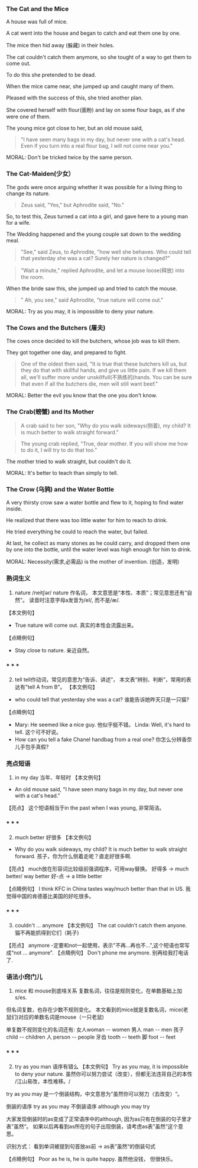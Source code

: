 ### The Cat and the Mice

A house was full of mice.

A cat went into the house and began to catch and eat them one by one.

The mice then hid away (躲藏) in their holes. 

The cat couldn't catch them anymore, so she tought of a way to get them to come out.

To do this she pretended to be dead.

When the mice came near, she jumped up and caught many of them.

Pleased with the success of this, she tried another plan.

She covered herself with flour(面粉) and lay on some flour bags, as if she were one of them.

The young mice got close to her, but an old mouse said,

> "I have seen many bags in my day, but never one with a cat's head. Even if you turn into a real flour bag, 
I will not come near you."


MORAL: Don't be tricked twice by the same person.

### The Cat-Maiden(少女）

The gods were once arguing whether it was possible for a living thing to change its nature.

> Zeus said, "Yes," but Aphrodite said, "No."

So, to test this, Zeus turned a cat into a girl, and gave here to a young man for a wife.

The Wedding happened and the young couple sat down to the wedding meal.

> "See," said Zeus, to Aphrodite, "how well she behaves. Who could tell that yesterday she was a cat? Surely her nature is changed?"

>"Wait a minute," replied Aphrodite, and let a mouse loose(释放) into the room.

When the bride saw this, she jumped up and tried to catch the mouse.

>" Ah, you see," said Aphrodite, "true nature will come out."

MORAL: Try as you may, it is impossible to deny your nature.


### The Cows and the Butchers (屠夫)

The cows once decided to kill the butchers, whose job was to kill them.

They got together one day, and prepared to fight.

> One of the oldest then said, "It is true that these butchers kill us, but they do that with skillful hands, and give us little pain. If we kill them all, we'll suffer more under unskillfull(不熟练的)hands. You can be sure that even if all the butchers die, men will still want beef."

MORAL: Better the evil you know that the one you don't know.

### The Crab(螃蟹) and Its Mother

> A crab said to her son, "Why do you walk sideways(侧着), my child? It is much better to walk straight forward."

> The young crab replied, "True, dear mother. If you will show me how to do it, I will try to do that too."

The mother tried to walk straight, but couldn't do it.

MORAL: It's better to teach than simply to tell.


### The Crow (乌鸦) and the Water Bottle

A very thirsty crow saw a water bottle and flew to it, hoping to find water inside.

He realized that there was too little water for him to reach to drink.

He tried everything he could to reach the water, but failed.

At last, he collect as many stones as he could carry, and dropped them one by one into the bottle, until the water level was high enough for him to drink. 

MORAL: Necessity(需求,必需品) is the mother of invention. (创造，发明)



### 熟词生义
1. nature /neitʃər/
 nature 作名词， 本文意思是“本性、本质”；常见意思还有“自然”。 读音时注意字母a发音为/eI/, 而不是/æ/. 
 
 【本文例句】
 + True nature will come out. 真实的本性会流露出来。
 
 【点睛例句】
 + Stay close to nature. 亲近自然。
 
 ### * * * 
 
 2. tell 
 tell作动词，常见的意思为“告诉、讲述”， 本文表“辨别、判断”，常用的表达有"tell A from B"。
 【本文例句】
 + who could tell that yesterday she was a cat?
 谁能告诉她昨天只是一只猫?
 
 【点睛例句】
 + Mary: He seemed like a nice guy. 他似乎挺不错。
 Linda: Well, it's hard to tell. 这个可不好说。
 + How can you tell a fake Chanel handbag from a real one? 你怎么分辨香奈儿手包手真假?
 
 
 ### 亮点短语
 
 1. in my day 当年、年轻时
 【本文例句】
 + An old mouse said, "I have seen many bags in my day, but never one with a cat's head."
 
 【亮点】
 这个短语相当于in the past when I was young, 非常简洁。
 
 ### * * *
 2. much better 好很多
 【本文例句】
 + Why do you walk sideways, my child? It is much better to walk straight forward.
 孩子，你为什么侧着走呢？直走好很多啊.
 
 【亮点】
 much放在形容词比较级前强调程序，可用way替换。
 好得多 -> much better/ way better
 好-点 -> a little better
 
 【点睛例句】
 I think KFC in China tastes way/much better than that in US. 我觉得中国的肯德基比美国的好吃很多。
 
 ### * * *
 3. couldn't ... anymore
 【本文例句】
 The cat couldn't catch them anyone.
 猫不再能抓得到它们（耗子)
 
 【亮点】
 anymore -定要和not一起使用，表示"不再...再也不...",这个短语也常写成“not ... anymore".
 【点睛例句】
 Don't phone me anymore. 别再给我打电话了.
 
 ### 语法小窍门儿
 1. mice 和 mouse到底啥关系
 复数名词，往往是规则变化，在单数基础上加s/es.

 但名词复数，也存在少数不规则变化。 本文看到的mice就是复数名词，mice(老鼠们)对应的单数名词是mouse（一只老鼠)

 单复数不规则变化的名词还有:
  女人woman -- women         男人 man -- men
  孩子child -- children      人   person -- people
  牙齿 tooth -- teeth        脚  foot -- feet
  
  ### * * * 
  2. try as you man 语序有错么
 【本文例句】
 Try as you may, it is impossible to deny your nature.
 虽然你可以努力尝试（改变），但都无法违背自己的本性 /江山易改，本性难移。/
 
 try as you may 是一个倒装结构，中文意思为”虽然你可以努力（去改变）“。
 
 倒装的语序 try as you may
 不倒装语序 although you may try
 
 大家发现倒装时的as变成了正常语序中的although, 因为as只有在倒装的句子里才表”虽然“。 如果以后再看到as所在的句子出现倒装，请考虑as表”虽然“这个意思。 
 
 识别方式：
 看到单词被提到句首放as前 -> as表”虽然“的倒装句式
 
 【点睛例句】
 Poor as he is, he is quite happy. 
 虽然他没钱， 但很快乐。 
 
 
 
 
 
 
 
 
 
 
 
 











